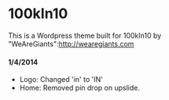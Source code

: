100kIn10
=============
This is a Wordpress theme built for 100kIn10 by "WeAreGiants":http://wearegiants.com

#### 1/4/2014
* Logo: Changed 'in' to 'IN'
* Home: Removed pin drop on upslide.